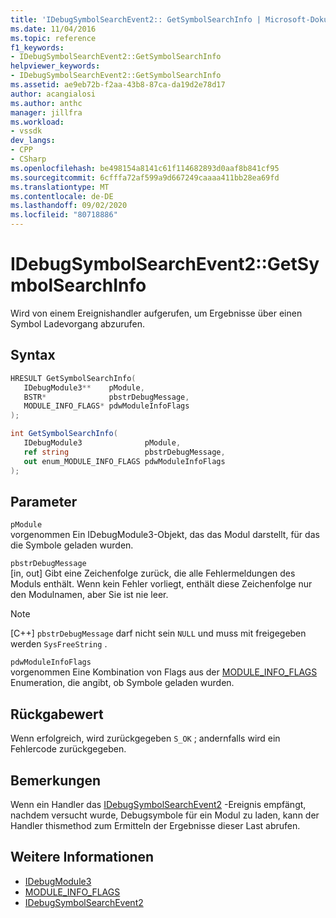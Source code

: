 ```yaml
---
title: 'IDebugSymbolSearchEvent2:: GetSymbolSearchInfo | Microsoft-Dokumentation'
ms.date: 11/04/2016
ms.topic: reference
f1_keywords:
- IDebugSymbolSearchEvent2::GetSymbolSearchInfo
helpviewer_keywords:
- IDebugSymbolSearchEvent2::GetSymbolSearchInfo
ms.assetid: ae9eb72b-f2aa-43b8-87ca-da19d2e78d17
author: acangialosi
ms.author: anthc
manager: jillfra
ms.workload:
- vssdk
dev_langs:
- CPP
- CSharp
ms.openlocfilehash: be498154a8141c61f114682893d0aaf8b841cf95
ms.sourcegitcommit: 6cfffa72af599a9d667249caaaa411bb28ea69fd
ms.translationtype: MT
ms.contentlocale: de-DE
ms.lasthandoff: 09/02/2020
ms.locfileid: "80718886"
---
```

# <a name="idebugsymbolsearchevent2getsymbolsearchinfo"></a>IDebugSymbolSearchEvent2::GetSymbolSearchInfo
Wird von einem Ereignishandler aufgerufen, um Ergebnisse über einen Symbol Ladevorgang abzurufen.

## <a name="syntax"></a>Syntax

```cpp
HRESULT GetSymbolSearchInfo(
   IDebugModule3**    pModule,
   BSTR*              pbstrDebugMessage,
   MODULE_INFO_FLAGS* pdwModuleInfoFlags
);
```

```csharp
int GetSymbolSearchInfo(
   IDebugModule3              pModule,
   ref string                 pbstrDebugMessage,
   out enum_MODULE_INFO_FLAGS pdwModuleInfoFlags
);
```

## <a name="parameters"></a>Parameter
`pModule`\
vorgenommen Ein IDebugModule3-Objekt, das das Modul darstellt, für das die Symbole geladen wurden.

`pbstrDebugMessage`\
[in, out] Gibt eine Zeichenfolge zurück, die alle Fehlermeldungen des Moduls enthält. Wenn kein Fehler vorliegt, enthält diese Zeichenfolge nur den Modulnamen, aber Sie ist nie leer.

> [!NOTE]
> [C++] `pbstrDebugMessage` darf nicht sein `NULL` und muss mit freigegeben werden `SysFreeString` .

`pdwModuleInfoFlags`\
vorgenommen Eine Kombination von Flags aus der [MODULE_INFO_FLAGS](../../../extensibility/debugger/reference/module-info-flags.md) Enumeration, die angibt, ob Symbole geladen wurden.

## <a name="return-value"></a>Rückgabewert
 Wenn erfolgreich, wird zurückgegeben `S_OK` ; andernfalls wird ein Fehlercode zurückgegeben.

## <a name="remarks"></a>Bemerkungen
 Wenn ein Handler das [IDebugSymbolSearchEvent2](../../../extensibility/debugger/reference/idebugsymbolsearchevent2.md) -Ereignis empfängt, nachdem versucht wurde, Debugsymbole für ein Modul zu laden, kann der Handler thismethod zum Ermitteln der Ergebnisse dieser Last abrufen.

## <a name="see-also"></a>Weitere Informationen
- [IDebugModule3](../../../extensibility/debugger/reference/idebugmodule3.md)
- [MODULE_INFO_FLAGS](../../../extensibility/debugger/reference/module-info-flags.md)
- [IDebugSymbolSearchEvent2](../../../extensibility/debugger/reference/idebugsymbolsearchevent2.md)

